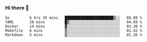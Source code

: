 ### Hi there 👋

<!--
**yeya24/yeya24** is a ✨ _special_ ✨ repository because its `README.md` (this file) appears on your GitHub profile.

Here are some ideas to get you started:

- 🔭 I’m currently working on ...
- 🌱 I’m currently learning ...
- 👯 I’m looking to collaborate on ...
- 🤔 I’m looking for help with ...
- 💬 Ask me about ...
- 📫 How to reach me: ...
- 😄 Pronouns: ...
- ⚡ Fun fact: ...
-->

<!--START_SECTION:waka-->
```text
Go         6 hrs 35 mins   ██████████████████████▒░░   88.89 % 
YAML       20 mins         █▒░░░░░░░░░░░░░░░░░░░░░░░   04.69 % 
Docker     14 mins         ▓░░░░░░░░░░░░░░░░░░░░░░░░   03.30 % 
Makefile   6 mins          ▒░░░░░░░░░░░░░░░░░░░░░░░░   01.42 % 
Markdown   5 mins          ▒░░░░░░░░░░░░░░░░░░░░░░░░   01.26 % 
```
<!--END_SECTION:waka-->
